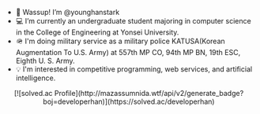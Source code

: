 - 👋 Wassup! I’m @younghanstark
- 💻 I’m currently an undergraduate student majoring in computer science in the College of Engineering at Yonsei University.
- 🪖 I'm doing military service as a military police KATUSA(Korean Augmentation To U.S. Army) at 557th MP CO, 94th MP BN, 19th ESC, Eighth U. S. Army.
- 💡 I'm interested in competitive programming, web services, and artificial intelligence.

<div align="center">
  [![solved.ac Profile](http://mazassumnida.wtf/api/v2/generate_badge?boj=developerhan)](https://solved.ac/developerhan)
</div>

<!---
younghanstark/younghanstark is a ✨ special ✨ repository because its `README.md` (this file) appears on your GitHub profile.
You can click the Preview link to take a look at your changes.
--->
